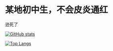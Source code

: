 
# 某地初中生，不会皮炎通红

逊死了

[![GitHub stats](https://github-readme-stats.vercel.app/api?username=Pinghigh&show_icons=true&theme=onedark&locale=cn)](https://github.com/anuraghazra/github-readme-stats)

[![Top Langs](https://github-readme-stats.vercel.app/api/top-langs/?username=pinghigh&theme=onedark&exclude_repo=Tibrella,pinghigh.github.io)](https://github.com/anuraghazra/github-readme-stats)

